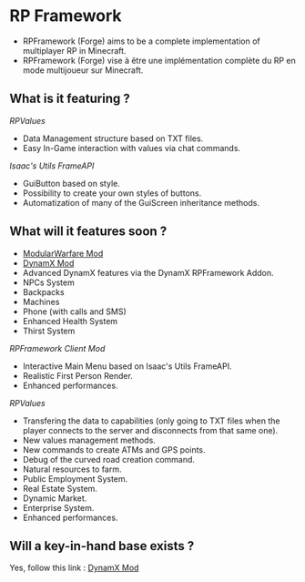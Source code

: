 # RP Framework
- RPFramework (Forge) aims to be a complete implementation of multiplayer RP in Minecraft.
- RPFramework (Forge) vise à être une implémentation complète du RP en mode multijoueur sur Minecraft.

## What is it featuring ?
_RPValues_
- Data Management structure based on TXT files.
- Easy In-Game interaction with values via chat commands.

_Isaac's Utils FrameAPI_
- GuiButton based on style.
- Possibility to create your own styles of buttons.
- Automatization of many of the GuiScreen inheritance methods.

## What will it features soon ?

- [ModularWarfare Mod](https://github.com/ModularMods/ModularWarfare)
- [DynamX Mod](https://github.com/DynamXInc/DynamX)
- Advanced DynamX features via the DynamX RPFramework Addon.
- NPCs System
- Backpacks
- Machines
- Phone (with calls and SMS)
- Enhanced Health System
- Thirst System

_RPFramework Client Mod_
- Interactive Main Menu based on Isaac's Utils FrameAPI.
- Realistic First Person Render.
- Enhanced performances.

_RPValues_
- Transfering the data to capabilities (only going to TXT files when the player connects to the server and disconnects from that same one).
- New values management methods.
- New commands to create ATMs and GPS points.
- Debug of the curved road creation command.
- Natural resources to farm.
- Public Employment System.
- Real Estate System.
- Dynamic Market.
- Enterprise System.
- Enhanced performances.

## Will a key-in-hand base exists ?
Yes, follow this link : [DynamX Mod](https://github.com/Isaac-Iglesias/CYL2RPFW)
